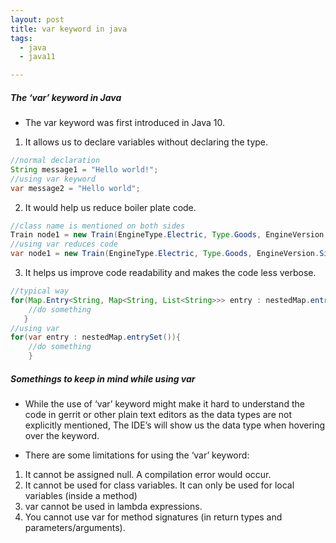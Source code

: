 ```yaml
---
layout: post
title: var keyword in java
tags:
  - java
  - java11

---
```

##### The ‘var’ keyword in Java
* The var keyword was first introduced in Java 10.

1. It allows us to declare variables without declaring the type.
```java
//normal declaration 
String message1 = "Hello world!";
//using var keyword
var message2 = "Hello world"; 
```

2. It would help us reduce boiler plate code.
```java
//class name is mentioned on both sides 
Train node1 = new Train(EngineType.Electric, Type.Goods, EngineVersion.Six);
//using var reduces code
var node1 = new Train(EngineType.Electric, Type.Goods, EngineVersion.Six);
```

3. It helps us improve code readability and makes the code less verbose.
```java
//typical way
for(Map.Entry<String, Map<String, List<String>>> entry : nestedMap.entrySet()){
    //do something
   }
//using var
for(var entry : nestedMap.entrySet()){
    //do something
    }
```

##### Somethings to keep in mind while using var
* While the use of ‘var’ keyword might make it hard to understand the code in gerrit or other plain text editors as the data types are not explicitly mentioned, The IDE’s will show us the data type when hovering over the keyword.

* There are some limitations for using the ‘var’ keyword:
1. It cannot be assigned null. A compilation error would occur.
2. It cannot be used for class variables. It can only be used for local variables (inside a method)
3. var cannot be used in lambda expressions.
4. You cannot use var for method signatures (in return types and parameters/arguments).